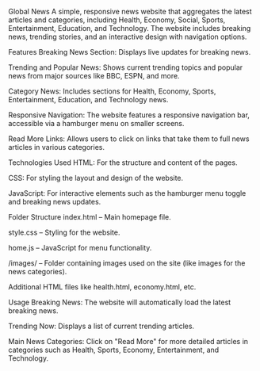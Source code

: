 Global News
A simple, responsive news website that aggregates the latest articles and categories, including Health, Economy, Social, Sports, Entertainment, Education, and Technology. The website includes breaking news, trending stories, and an interactive design with navigation options.

Features
Breaking News Section: Displays live updates for breaking news.

Trending and Popular News: Shows current trending topics and popular news from major sources like BBC, ESPN, and more.

Category News: Includes sections for Health, Economy, Sports, Entertainment, Education, and Technology news.

Responsive Navigation: The website features a responsive navigation bar, accessible via a hamburger menu on smaller screens.

Read More Links: Allows users to click on links that take them to full news articles in various categories.

Technologies Used
HTML: For the structure and content of the pages.

CSS: For styling the layout and design of the website.

JavaScript: For interactive elements such as the hamburger menu toggle and breaking news updates.

Folder Structure
index.html – Main homepage file.

style.css – Styling for the website.

home.js – JavaScript for menu functionality.

/images/ – Folder containing images used on the site (like images for the news categories).

Additional HTML files like health.html, economy.html, etc.

Usage
Breaking News: The website will automatically load the latest breaking news.

Trending Now: Displays a list of current trending articles.

Main News Categories: Click on "Read More" for more detailed articles in categories such as Health, Sports, Economy, Entertainment, and Technology.
